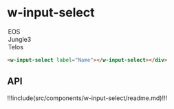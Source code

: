 # w-input-select

<div style="margin-top:1rem;">
  <w-input-select label="Blockchain" error="you can't select EOS" value="jungle3">
    <option value="eos">EOS</option>
    <option value="jungle3">Jungle3</option>
    <option value="telos">Telos</option>
  </w-input-select>
</div>

```html
<w-input-select label="Name"></w-input-select></div>
```

## API

!!!include(src/components/w-input-select/readme.md)!!!
